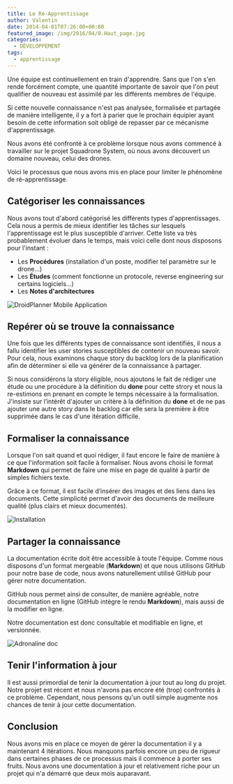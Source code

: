 ```yaml
---
title: Le Re-Apprentissage
author: Valentin
date: 2014-04-01T07:26:00+00:00
featured_image: /img/2016/04/0.Haut_page.jpg
categories:
  - DÉVELOPPEMENT
tags:
  - apprentissage
---
```


Une équipe est continuellement en train d'apprendre. Sans que l'on s'en rende forcément compte, une quantité importante de savoir que l'on peut qualifier de nouveau est assimilé par les différents membres de l'équipe.

Si cette nouvelle connaissance n'est pas analysée, formalisée et partagée de manière intelligente, il y a fort à parier que le prochain équipier ayant besoin de cette information soit obligé de repasser par ce mécanisme d'apprentissage.

Nous avons été confronté à ce problème lorsque nous avons commencé à travailler sur le projet Squadrone System, où nous avons découvert un domaine nouveau, celui des drones.

Voici le processus que nous avons mis en place pour limiter le phénomène de ré-apprentissage.

## Catégoriser les connaissances

Nous avons tout d'abord catégorisé les différents types d'apprentissages. Cela nous a permis de mieux identifier les tâches sur lesquels l'apprentissage est le plus susceptible d'arriver. Cette liste va très probablement évoluer dans le temps, mais voici celle dont nous disposons pour l'instant :

- Les **Procédures** (installation d'un poste, modifier tel paramètre sur le drone…)
- Les **Études** (comment fonctionne un protocole, reverse engineering sur certains logiciels…)
- Les **Notes d'architectures**

![DroidPlanner Mobile Application](/img/tumblr/tumblr_inline_n2smvcq9H11szdlw2.png)

## Repérer où se trouve la connaissance

Une fois que les différents types de connaissance sont identifiés, il nous a fallu identifier les user stories susceptibles de contenir un nouveau savoir. Pour cela, nous examinons chaque story du backlog lors de la planification afin de déterminer si elle va générer de la connaissance à partager.

Si nous considérons la story éligible, nous ajoutons le fait de rédiger une étude ou une procédure à la définition du **done** pour cette strory et nous la re-estimons en prenant en compte le temps nécessaire à la formalisation. J'insiste sur l’intérêt d'ajouter un critère à la définition du **done** et de ne pas ajouter une autre story dans le backlog car elle sera la première à être supprimée dans le cas d'une itération difficile.

## Formaliser la connaissance

Lorsque l'on sait quand et quoi rédiger, il faut encore le faire de manière à ce que l'information soit facile à formaliser. Nous avons choisi le format **Markdown** qui permet de faire une mise en page de qualité à partir de simples fichiers texte.

Grâce à ce format, il est facile d’insérer des images et des liens dans les documents. Cette simplicité permet d'avoir des documents de meilleure qualité (plus clairs et mieux documentés).

![Installation](/img/tumblr/tumblr_inline_n2sn4plGID1szdlw2.png)

## Partager la connaissance

La documentation écrite doit être accessible à toute l'équipe. Comme nous disposons d'un format mergeable (**Markdown**) et que nous utilisons GitHub pour notre base de code, nous avons naturellement utilisé GitHub pour gérer notre documentation.

GitHub nous permet ainsi de consulter, de manière agréable, notre documentation en ligne (GitHub intègre le rendu **Markdown**), mais aussi de la modifier en ligne.

Notre documentation est donc consultable et modifiable en ligne, et versionnée.

![Adronaline doc](/img/tumblr/tumblr_inline_n2smvx5KGO1szdlw2.png)

## Tenir l'information à jour

Il est aussi primordial de tenir la documentation à jour tout au long du projet. Notre projet est récent et nous n'avons pas encore été (trop) confrontés à ce problème. Cependant, nous pensons qu'un outil simple augmente nos chances de tenir à jour cette documentation.

## Conclusion

Nous avons mis en place ce moyen de gérer la documentation il y a maintenant 4 itérations. Nous manquons parfois encore un peu de rigueur dans certaines phases de ce processus mais il commence à porter ses fruits. Nous avons une documentation à jour et relativement riche pour un projet qui n'a démarré que deux mois auparavant.
